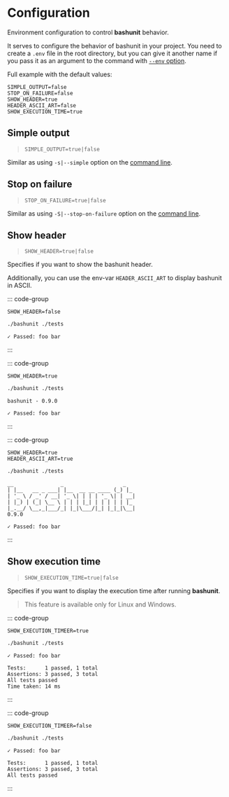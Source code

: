 # Configuration

Environment configuration to control **bashunit** behavior.

It serves to configure the behavior of bashunit in your project. You need to create a `.env` file in the root directory, but you can give it another name if you pass it as an argument to the command with [`--env` option](/command-line#environment).

Full example with the default values:

```.env
SIMPLE_OUTPUT=false
STOP_ON_FAILURE=false
SHOW_HEADER=true
HEADER_ASCII_ART=false
SHOW_EXECUTION_TIME=true
```

## Simple output

> `SIMPLE_OUTPUT=true|false`

Similar as using `-s|--simple` option on the [command line](/command-line#output).


## Stop on failure

> `STOP_ON_FAILURE=true|false`

Similar as using `-S|--stop-on-failure` option on the [command line](/command-line#stop-on-failure).

## Show header

> `SHOW_HEADER=true|false`

Specifies if you want to show the bashunit header.

Additionally, you can use the env-var `HEADER_ASCII_ART` to display bashunit in ASCII.

::: code-group
```env [.env]
SHOW_HEADER=false
```
```bash [Example]
./bashunit ./tests
```
```[Output without header]
✓ Passed: foo bar
```
:::

::: code-group
```env [.env]
SHOW_HEADER=true
```
```bash [Example]
./bashunit ./tests
```
```[Output with simple header]
bashunit - 0.9.0

✓ Passed: foo bar
```
:::

::: code-group
```env [.env]
SHOW_HEADER=true
HEADER_ASCII_ART=true
```
```bash [Example]
./bashunit ./tests
```
```[Output with header ASCII]
__               _                   _
| |__   __ _ ___| |__  __ __ ____ (_) |_
| '_ \ / _' / __| '_ \| | | | '_ \| | __|
| |_) | (_| \__ \ | | | |_| | | | | | |_
|_.__/ \__,_|___/_| |_|\___/|_| |_|_|\__|
0.9.0

✓ Passed: foo bar
```
:::

## Show execution time

> `SHOW_EXECUTION_TIME=true|false`

Specifies if you want to display the execution time after running **bashunit**.

> This feature is available only for Linux and Windows.

::: code-group
```env [.env]
SHOW_EXECUTION_TIMEER=true
```
```bash [Example]
./bashunit ./tests
```
```[Output with execution time]
✓ Passed: foo bar

Tests:      1 passed, 1 total
Assertions: 3 passed, 3 total
All tests passed
Time taken: 14 ms
```
:::

::: code-group
```env [.env]
SHOW_EXECUTION_TIMEER=false
```
```bash [Example]
./bashunit ./tests
```
```[Output without execution time]
✓ Passed: foo bar

Tests:      1 passed, 1 total
Assertions: 3 passed, 3 total
All tests passed
```
:::
